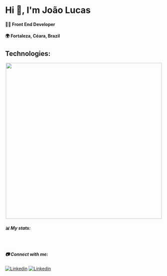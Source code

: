 <h1>Hi 👋, I'm João Lucas</h1>
<h4> 👨‍💻 Front End Developer</h4>

<h4> 🌍 Fortaleza, Céara, Brazil</h4> 




##  Technologies:
 

<p align="center">
  <a href="https://skillicons.dev">
    <img src="https://skillicons.dev/icons?i=react,ts,nodejs,firebase" width="500"/>
  </a>
</p>

</div>
 
 
<h5>📊 My stats:</h2>


<br/>








<h5>📷 Connect with me:</h2>



[![Linkedin](https://skillicons.dev/icons?i=linkedin)](https://www.linkedin.com/in/joaolucascardoso/)
[![Linkedin](https://skillicons.dev/icons?i=discord)]([https://www.linkedin.com/in/joaolucascardoso/](https://discordapp.com/users/680811631315648543))
                                                                

















